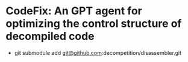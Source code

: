 # CodeFix: An GPT agent for optimizing the control structure of decompiled code


- git submodule add git@github.com:decompetition/disassembler.git
